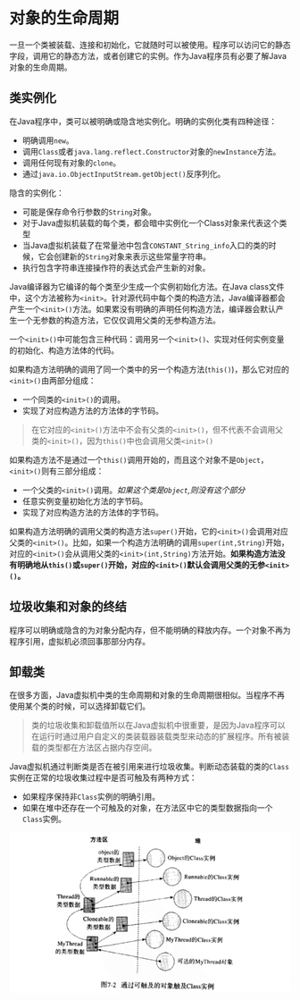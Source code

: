# 对象的生命周期

一旦一个类被装载、连接和初始化，它就随时可以被使用。程序可以访问它的静态字段，调用它的静态方法，或者创建它的实例。作为Java程序员有必要了解Java对象的生命周期。

## 类实例化

在Java程序中，类可以被明确或隐含地实例化。明确的实例化类有四种途径：
  - 明确调用`new`。
  - 调用`Class`或者`java.lang.reflect.Constructor`对象的`newInstance`方法。
  - 调用任何现有对象的`clone`。
  - 通过`java.io.ObjectInputStream.getObject()`反序列化。

隐含的实例化：
  - 可能是保存命令行参数的`String`对象。
  - 对于Java虚拟机装载的每个类，都会暗中实例化一个Class对象来代表这个类型
  - 当Java虚拟机装载了在常量池中包含`CONSTANT_String_info`入口的类的时候，它会创建新的`String`对象来表示这些常量字符串。
  - 执行包含字符串连接操作符的表达式会产生新的对象。

Java编译器为它编译的每个类至少生成一个实例初始化方法。在Java class文件中，这个方法被称为`<init>`。针对源代码中每个类的构造方法，Java编译器都会产生一个`<init>()`方法。如果累没有明确的声明任何构造方法，编译器会默认产生一个无参数的构造方法，它仅仅调用父类的无参构造方法。

一个`<init>()`中可能包含三种代码：调用另一个`<init>()`、实现对任何实例变量的初始化、构造方法体的代码。

如果构造方法明确的调用了同一个类中的另一个构造方法(`this()`)，那么它对应的`<init>()`由两部分组成：

  - 一个同类的`<init>()`的调用。
  - 实现了对应构造方法的方法体的字节码。

  > 在它对应的`<init>()`方法中不会有父类的`<init>()`，但不代表不会调用父类的`<init>()`，因为`this()`中也会调用父类`<init>()`

如果构造方法不是通过一个`this()`调用开始的，而且这个对象不是`Object`，`<init>()`则有三部分组成：
  - 一个父类的`<init>()`调用。*如果这个类是`Object`,则没有这个部分*
  - 任意实例变量初始化方法的字节码。
  - 实现了对应构造方法的方法体的字节码。

如果构造方法明确的调用父类的构造方法`super()`开始，它的`<init>()`会调用对应父类的`<init>()`。比如，如果一个构造方法明确的调用`super(int,String)`开始，对应的`<init>()`会从调用父类的`<init>(int,String)`方法开始。**如果构造方法没有明确地从`this()`或`super()`开始，对应的`<init>()`默认会调用父类的无参`<init>()`。**

## 垃圾收集和对象的终结
程序可以明确或隐含的为对象分配内存，但不能明确的释放内存。一个对象不再为程序引用，虚拟机必须回事那部分内存。

## 卸载类
在很多方面，Java虚拟机中类的生命周期和对象的生命周期很相似。当程序不再使用某个类的时候，可以选择卸载它们。

>类的垃圾收集和卸载值所以在Java虚拟机中很重要，是因为Java程序可以在运行时通过用户自定义的类装载器装载类型来动态的扩展程序。所有被装载的类型都在方法区占据内存空间。

Java虚拟机通过判断类是否在被引用来进行垃圾收集。判断动态装载的类的`Class`实例在正常的垃圾收集过程中是否可触及有两种方式：
  - 如果程序保持非`Class`实例的明确引用。
  - 如果在堆中还存在一个可触及的对象，在方法区中它的类型数据指向一个`Class`实例。

![](images/touch-class-instance.png)
